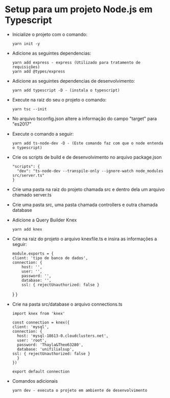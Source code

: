 # Setup para um projeto Node.js em Typescript

- Inicialize o projeto com o comando:

      yarn init -y
      
- Adicione as seguintes dependencias:

      yarn add express - express (Utilizado para tratamento de requisições)
      yarn add @types/express
     
- Adicione as seguintes dependencias de desenvolvimento:

      yarn add typescript -D - (instala o typescript)
      
- Execute na raiz do seu o projeto o comando:

      yarn tsc --init
      
- No arquivo tsconfig.json altere a informação do campo "target" para "es2017" 
- Execute o comando a seguir:

      yarn add ts-node-dev -D - (Este comando faz com que o node entenda o typescript) 

- Crie os scripts de build e de desenvolvimento no arquivo package.json

      "scripts": {
        "dev": "ts-node-dev --transpile-only --ignore-watch node_modules src/server.ts"
      }
     
- Crie uma pasta na raiz do projeto chamada src e dentro dela um arquivo chamado server.ts
- Crie uma pasta src, uma pasta chamada controllers e outra chamada database
- Adicione a Query Builder Knex

      yarn add knex
      
- Crie na raiz do projeto o arquivo knexfile.ts e insira as informações a seguir:

      module.exports = {
      client: 'tipo de banco de dados',
      connection: {
          host: '',
          user: '',
          password: '',
          database: '',
          ssl: { rejectUnauthorized: false }
  }
}

- Crie na pasta src/database o arquivo connections.ts

      import knex from 'knex'

      const connection = knex({
      client: 'mysql',
      connection: {
        host: 'mysql-18613-0.cloudclusters.net',
        user: 'root',
        password: 'Thayla&Theo63280',
        database: 'unifilialsup',
      ssl: { rejectUnauthorized: false }
        }
      })

      export default connection
      
- Comandos adicionais

      yarn dev - executa o projeto em ambiente de desenvolvimento
      
